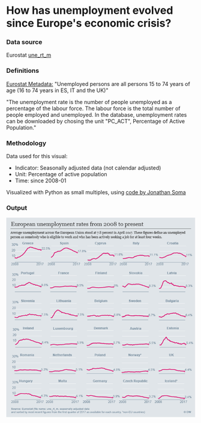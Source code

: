 # How has unemployment evolved since Europe's economic crisis?

### Data source

Eurostat [une_rt_m](http://appsso.eurostat.ec.europa.eu/nui/show.do?dataset=une_rt_m&lang=en)

### Definitions
[Eurostat Metadata:](http://ec.europa.eu/eurostat/cache/metadata/en/une_esms.htm)
"Unemployed persons are all persons 15 to 74 years of age (16 to 74 years in ES, IT and the UK)"

"The unemployment rate is the number of people unemployed as a percentage of the labour force. The labour force is the total number of people employed and unemployed. In the database, unemployment rates can be downloaded by chosing the unit "PC_ACT", Percentage of Active Population."

### Methodology

Data used for this visual:
- Indicator: Seasonally adjusted data (not calendar adjusted)
- Unit: Percentage of active population
- Time: since 2008-01

Visualized with Python as small multiples, using [code by Jonathan Soma](http://jonathansoma.com/lede/data-studio/classes/small-multiples/long-explanation-of-using-plt-subplots-to-create-small-multiples/)


### Output
![Desktop-Verson Unemployment rates](5DWData_Unemployment_English-Desktop.png)
